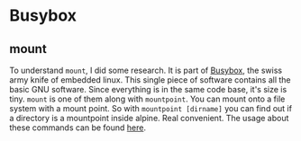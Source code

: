 # Busybox

## mount

To understand `mount`, I did some research. It is part of [Busybox](https://busybox.net/), the swiss army knife of embedded linux. This single piece of software contains all the basic GNU software. Since everything is in the same code base, it's size is tiny. `mount` is one of them along with `mountpoint`. You can mount onto a file system with a mount point. So with `mountpoint [dirname]` you can find out if a directory is a mountpoint inside alpine. Real convenient.
The usage about these commands can be found [here](https://busybox.net/downloads/BusyBox.html).
